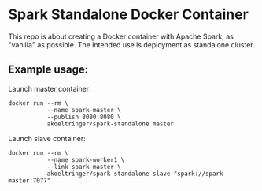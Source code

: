 # Spark Standalone Docker Container

This repo is about creating a Docker container with Apache Spark, as "vanilla" as possible. The intended use is deployment as standalone cluster.

## Example usage:

Launch master container:

```
docker run --rm \
           --name spark-master \
           --publish 8080:8080 \
           akoeltringer/spark-standalone master
```

Launch slave container:

```
docker run --rm \
           --name spark-worker1 \
           --link spark-master \
           akoeltringer/spark-standalone slave "spark://spark-master:7077"
```
